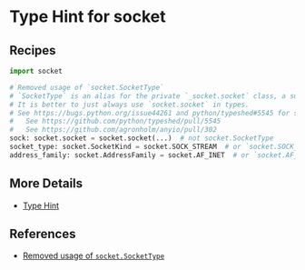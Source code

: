 # Type Hint for socket

## Recipes

```python
import socket

# Removed usage of `socket.SocketType`
# `SocketType` is an alias for the private `_socket.socket` class, a superclass of `socket.socket`.
# It is better to just always use `socket.socket` in types.
# See https://bugs.python.org/issue44261 and python/typeshed#5545 for some context.
#   See https://github.com/python/typeshed/pull/5545
#   See https://github.com/agronholm/anyio/pull/302
sock: socket.socket = socket.socket(...)  # not socket.SocketType
socket_type: socket.SocketKind = socket.SOCK_STREAM  # or `socket.SOCK_DGRAM`
address_family: socket.AddressFamily = socket.AF_INET  # or `socket.AF_INET6`
```

## More Details

- [Type Hint](type_hint)

## References

- [Removed usage of `socket.SocketType`](https://github.com/python/typeshed/pull/5545)
